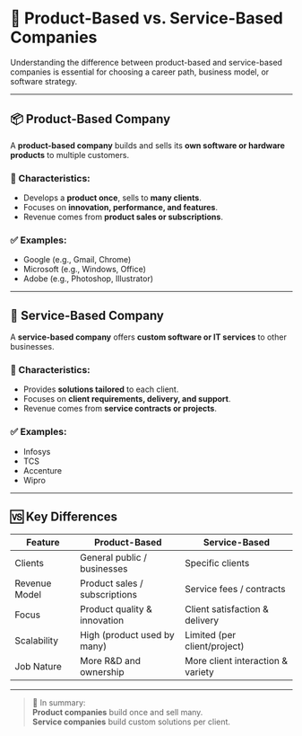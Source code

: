 # 🏢 Product-Based vs. Service-Based Companies

Understanding the difference between product-based and service-based companies is essential for choosing a career path, business model, or software strategy.

---

## 📦 Product-Based Company

A **product-based company** builds and sells its **own software or hardware products** to multiple customers.

### 🔹 Characteristics:
- Develops a **product once**, sells to **many clients**.
- Focuses on **innovation, performance, and features**.
- Revenue comes from **product sales or subscriptions**.

### ✅ Examples:
- Google (e.g., Gmail, Chrome)
- Microsoft (e.g., Windows, Office)
- Adobe (e.g., Photoshop, Illustrator)

---

## 💼 Service-Based Company

A **service-based company** offers **custom software or IT services** to other businesses.

### 🔹 Characteristics:
- Provides **solutions tailored** to each client.
- Focuses on **client requirements, delivery, and support**.
- Revenue comes from **service contracts or projects**.

### ✅ Examples:
- Infosys
- TCS
- Accenture
- Wipro

---

## 🆚 Key Differences

| Feature              | Product-Based                   | Service-Based                    |
|----------------------|----------------------------------|----------------------------------|
| Clients              | General public / businesses     | Specific clients                 |
| Revenue Model        | Product sales / subscriptions   | Service fees / contracts         |
| Focus                | Product quality & innovation    | Client satisfaction & delivery   |
| Scalability          | High (product used by many)     | Limited (per client/project)     |
| Job Nature           | More R&D and ownership          | More client interaction & variety|

---

> 📌 In summary:  
> **Product companies** build once and sell many.  
> **Service companies** build custom solutions per client.
